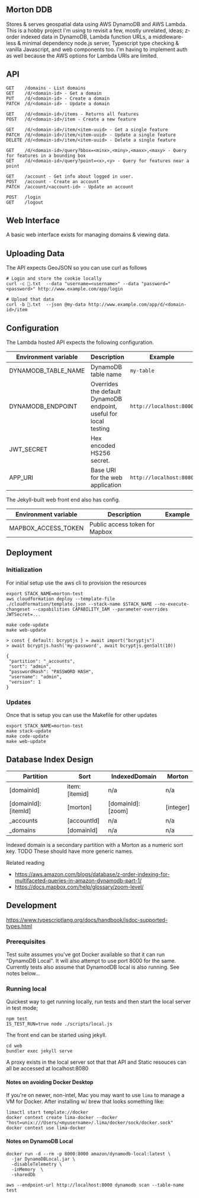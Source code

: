 ## Morton DDB

Stores & serves geospatial data using AWS DynamoDB and AWS Lambda. This is a hobby project I'm using to revisit a few, mostly unrelated, ideas; z-order indexed data in DynamoDB, Lambda function URLs, a middleware-less & minimal dependency node.js server, Typescript type checking & vanilla Javascript, and web components too. I'm having to implement auth as well because the AWS options for Lambda URIs are limited.

## API

```
GET    /domains - List domains
GET    /d/<domain-id> - Get a domain
PUT    /d/<domain-id> - Create a domain
PATCH  /d/<domain-id> - Update a domain

GET    /d/<domain-id>/items - Returns all features
POST   /d/<domain-id>/item - Create a new feature

GET    /d/<domain-id>/item/<item-uuid> - Get a single feature
PATCH  /d/<domain-id>/item/<item-uuid> - Update a single feature
DELETE /d/<domain-id>/item/<item-uuid> - Delete a single feature

GET    /d/<domain-id>/query?bbox=<minx>,<miny>,<maxx>,<maxy> - Query for features in a bounding box
GET    /d/<domain-id>/query?point=<x>,<y> - Query for features near a point

GET    /account - Get info about logged in user.
POST   /account - Create an account
PATCH  /account/<account-id> - Update an account

POST   /login
GET    /logout
```

## Web Interface

A basic web interface exists for managing domains & viewing data.

## Uploading Data

The API expects GeoJSON so you can use curl as follows

```
# Login and store the cookie locally
curl -c 🍪.txt  --data "username=<username>" --data "password="<password>" http://www.example.com/app/login

# Upload that data
curl -b 🍪.txt  --json @my-data http://www.example.com/app/d/<domain-id>/item
```

## Configuration

The Lambda hosted API expects the following configuration.

| Environment variable | Description                                                       | Example                 |
| -------------------- | ----------------------------------------------------------------- | ----------------------- |
| DYNAMODB_TABLE_NAME  | DynamoDB table name                                               | `my-table`              |
| DYNAMODB_ENDPOINT    | Overrides the default DynamoDB endpoint, useful for local testing | `http://localhost:8000` |
| JWT_SECRET           | Hex encoded HS256 secret.                                         |                         |
| APP_URI              | Base URI for the web application                                  | `http://localhost:8080` |

The Jekyll-built web front end also has config.

| Environment variable | Description                                                       | Example                 |
| -------------------- | ----------------------------------------------------------------- | ----------------------- |
| MAPBOX_ACCESS_TOKEN  | Public access token for Mapbox                                    |                         |

## Deployment

### Initialization
For initial setup use the aws cli to provision the resources

```
export STACK_NAME=morton-test
aws cloudformation deploy --template-file ./cloudformation/template.json --stack-name $STACK_NAME --no-execute-changeset --capabilities CAPABILITY_IAM --parameter-overrides JWTSecret=...

make code-update
make web-update
```

```
> const { default: bcryptjs } = await import("bcryptjs")
> await bcryptjs.hash('my-password', await bcryptjs.genSalt(10))
```

```
{
 "partition": "_accounts",
 "sort": "admin",
 "passwordHash": "PASSWORD HASH",
 "username": "admin",
 "version": 1
}
```

### Updates

Once that is setup you can use the Makefile for other updates

```
export STACK_NAME=morton-test
make stack-update
make code-update
make web-update
```

## Database Index Design

| Partition           | Sort          | IndexedDomain     | Morton    |
| ------------------- | ------------- | ----------------- | --------- |
| [domainId]          | item:[itemid] | n/a               | n/a       |
| [domainId]:[itemId] | [morton]      | [domainId]:[zoom] | [integer] |
| \_accounts          | [accountId]   | n/a               | n/a       |
| \_domains           | [domainId]    | n/a               | n/a       |

Indexed domain is a secondary partition with a Morton as a numeric sort key.
TODO These should have more generic names.

Related reading

- https://aws.amazon.com/blogs/database/z-order-indexing-for-multifaceted-queries-in-amazon-dynamodb-part-1/
- https://docs.mapbox.com/help/glossary/zoom-level/

## Development

https://www.typescriptlang.org/docs/handbook/jsdoc-supported-types.html

### Prerequisites

Test suite assumes you've got Docker available so that it can run "DynamoDB Local". It will also attempt to use port 8000 for the same. Currently tests also assume that DynamodDB local is also running. See notes below...

### Running local

Quickest way to get running locally, run tests and then start the local server
in test mode;

```
npm test
IS_TEST_RUN=true node ./scripts/local.js
```

The front end can be started using jekyll.

```
cd web
bundler exec jekyll serve
```

A proxy exists in the local server sot that that API and Static resouces can all be accessed at localhost:8080

#### Notes on avoiding Docker Desktop

If you're on newer, non-intel, Mac you may want to use `lima` to manage a VM for Docker. After installing w/ brew that looks something like:

```
limactl start template://docker
docker context create lima-docker --docker "host=unix:///Users/<myusername>/.lima/docker/sock/docker.sock"
docker context use lima-docker
```

#### Notes on DynamoDB Local

```
docker run -d --rm -p 8000:8000 amazon/dynamodb-local:latest \
  -jar DynamoDBLocal.jar \
  -disableTelemetry \
  -inMemory  \
  -sharedDb
```

`aws --endpoint-url http://localhost:8000 dynamodb scan --table-name test`
